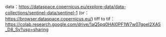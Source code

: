 data：https://dataspace.copernicus.eu/explore-data/data-collections/sentinel-data/sentinel-1
(or：https://browser.dataspace.copernicus.eu/)
tiff to tif：https://colab.research.google.com/drive/1aQ5pq0HAl0PF1W7w07goeI2XA5_D8_Sv?usp=sharing
